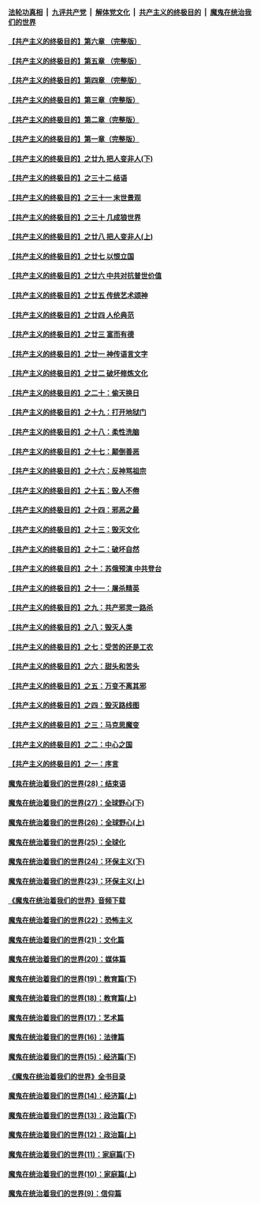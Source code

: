 

####  [法轮功真相](../../../../basic/blob/master/README.md?t=04101730) &nbsp;|&nbsp; [九评共产党](../../../../9ping.md/blob/master/README.md?t=04101730) &nbsp;|&nbsp; [解体党文化](../../../../jtdwh.md/blob/master/README.md?t=04101730)  &nbsp;|&nbsp; [共产主义的终极目的](../../../../gczydzjmd.md/blob/master/README.md?t=04101730) &nbsp;|&nbsp; [魔鬼在统治我们的世界](../../../../mgztzwmdsj.md/blob/master/README.md?t=04101730) 

#### [【共产主义的终极目的】第六章 （完整版）](../pages/nsc422/n11428913.md?t=04101730) 

#### [【共产主义的终极目的】第五章 （完整版）](../pages/nsc422/n11428912.md?t=04101730) 

#### [【共产主义的终极目的】第四章 （完整版）](../pages/nsc422/n11428907.md?t=04101730) 

#### [【共产主义的终极目的】第三章（完整版）](../pages/nsc422/n11428848.md?t=04101730) 

#### [【共产主义的终极目的】第二章（完整版）](../pages/nsc422/n11428831.md?t=04101730) 

#### [【共产主义的终极目的】第一章（完整版）](../pages/nsc422/n11417651.md?t=04101730) 

#### [【共产主义的终极目的】之廿九 把人变非人(下)](../pages/nsc422/n11344140.md?t=04101730) 

#### [【共产主义的终极目的】之三十二 结语](../pages/nsc422/n11360535.md?t=04101730) 

#### [【共产主义的终极目的】之三十一 末世景观](../pages/nsc422/n11351129.md?t=04101730) 

#### [【共产主义的终极目的】之三十 几成狼世界](../pages/nsc422/n11348280.md?t=04101730) 

#### [【共产主义的终极目的】之廿八 把人变非人(上)](../pages/nsc422/n11340492.md?t=04101730) 

#### [【共产主义的终极目的】之廿七 以恨立国](../pages/nsc422/n11336944.md?t=04101730) 

#### [【共产主义的终极目的】之廿六 中共对抗普世价值](../pages/nsc422/n11324785.md?t=04101730) 

#### [【共产主义的终极目的】之廿五 传统艺术颂神](../pages/nsc422/n11296396.md?t=04101730) 

#### [【共产主义的终极目的】之廿四 人伦典范](../pages/nsc422/n11296397.md?t=04101730) 

#### [【共产主义的终极目的】之廿三 富而有德](../pages/nsc422/n11283598.md?t=04101730) 

#### [【共产主义的终极目的】之廿一 神传语言文字](../pages/nsc422/n11263265.md?t=04101730) 

#### [【共产主义的终极目的】之廿二 破坏修炼文化](../pages/nsc422/n11245728.md?t=04101730) 

#### [【共产主义的终极目的】之二十：偷天换日](../pages/nsc422/n11238846.md?t=04101730) 

#### [【共产主义的终极目的】之十九：打开地狱门](../pages/nsc422/n11206376.md?t=04101730) 

#### [【共产主义的终极目的】之十八：柔性洗脑](../pages/nsc422/n11199994.md?t=04101730) 

#### [【共产主义的终极目的】之十七：颠倒善恶](../pages/nsc422/n11179782.md?t=04101730) 

#### [【共产主义的终极目的】之十六：反神骂祖宗](../pages/nsc422/n11166798.md?t=04101730) 

#### [【共产主义的终极目的】之十五：毁人不倦](../pages/nsc422/n11166792.md?t=04101730) 

#### [【共产主义的终极目的】之十四：邪恶之最](../pages/nsc422/n11150249.md?t=04101730) 

#### [【共产主义的终极目的】之十三：毁灭文化](../pages/nsc422/n11135227.md?t=04101730) 

#### [【共产主义的终极目的】之十二：破坏自然](../pages/nsc422/n11135214.md?t=04101730) 

#### [【共产主义的终极目的】之十：苏俄预演 中共登台](../pages/nsc422/n11118424.md?t=04101730) 

#### [【共产主义的终极目的】之十一：屠杀精英](../pages/nsc422/n11118442.md?t=04101730) 

#### [【共产主义的终极目的】之九：共产邪灵一路杀](../pages/nsc422/n11114139.md?t=04101730) 

#### [【共产主义的终极目的】之八：毁灭人类](../pages/nsc422/n11108503.md?t=04101730) 

#### [【共产主义的终极目的】之七：受苦的还是工农](../pages/nsc422/n11101809.md?t=04101730) 

#### [【共产主义的终极目的】之六：甜头和苦头](../pages/nsc422/n11096971.md?t=04101730) 

#### [【共产主义的终极目的】之五：万变不离其邪](../pages/nsc422/n11091285.md?t=04101730) 

#### [【共产主义的终极目的】之四：毁灭路线图](../pages/nsc422/n11086284.md?t=04101730) 

#### [【共产主义的终极目的】之三：马克思魔变](../pages/nsc422/n11061941.md?t=04101730) 

#### [【共产主义的终极目的】之二：中心之国](../pages/nsc422/n11047728.md?t=04101730) 

#### [【共产主义的终极目的】之一：序言](../pages/nsc422/n11086077.md?t=04101730) 

#### [魔鬼在统治着我们的世界(28)：结束语](../pages/nsc422/n10936246.md?t=04101730) 

#### [魔鬼在统治着我们的世界(27)：全球野心(下)](../pages/nsc422/n10928319.md?t=04101730) 

#### [魔鬼在统治着我们的世界(26)：全球野心(上)](../pages/nsc422/n10900318.md?t=04101730) 

#### [魔鬼在统治着我们的世界(25)：全球化](../pages/nsc422/n10788205.md?t=04101730) 

#### [魔鬼在统治着我们的世界(24)：环保主义(下)](../pages/nsc422/n10695307.md?t=04101730) 

#### [魔鬼在统治着我们的世界(23)：环保主义(上)](../pages/nsc422/n10688613.md?t=04101730) 

#### [《魔鬼在统治着我们的世界》音频下载](../pages/nsc422/n10635553.md?t=04101730) 

#### [魔鬼在统治着我们的世界(22)：恐怖主义](../pages/nsc422/n10614727.md?t=04101730) 

#### [魔鬼在统治着我们的世界(21)：文化篇](../pages/nsc422/n10597706.md?t=04101730) 

#### [魔鬼在统治着我们的世界(20)：媒体篇](../pages/nsc422/n10586579.md?t=04101730) 

#### [魔鬼在统治着我们的世界(19)：教育篇(下)](../pages/nsc422/n10564808.md?t=04101730) 

#### [魔鬼在统治着我们的世界(18)：教育篇(上)](../pages/nsc422/n10526970.md?t=04101730) 

#### [魔鬼在统治着我们的世界(17)：艺术篇](../pages/nsc422/n10499093.md?t=04101730) 

#### [魔鬼在统治着我们的世界(16)：法律篇](../pages/nsc422/n10485969.md?t=04101730) 

#### [魔鬼在统治着我们的世界(15)：经济篇(下)](../pages/nsc422/n10469975.md?t=04101730) 

#### [《魔鬼在统治着我们的世界》全书目录](../pages/nsc422/n10464261.md?t=04101730) 

#### [魔鬼在统治着我们的世界(14)：经济篇(上)](../pages/nsc422/n10457370.md?t=04101730) 

#### [魔鬼在统治着我们的世界(13)：政治篇(下)](../pages/nsc422/n10448270.md?t=04101730) 

#### [魔鬼在统治着我们的世界(12)：政治篇(上)](../pages/nsc422/n10444576.md?t=04101730) 

#### [魔鬼在统治着我们的世界(11)：家庭篇(下)](../pages/nsc422/n10440961.md?t=04101730) 

#### [魔鬼在统治着我们的世界(10)：家庭篇(上)](../pages/nsc422/n10435448.md?t=04101730) 

#### [魔鬼在统治着我们的世界(9)：信仰篇](../pages/nsc422/n10432159.md?t=04101730) 

